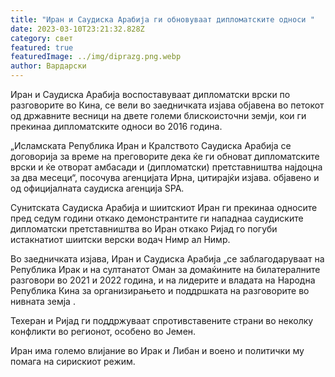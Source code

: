 ```yaml
---
title: "Иран и Саудиска Арабија ги обновуваат дипломатските односи "
date: 2023-03-10T23:21:32.828Z
category: свет
featured: true
featuredImage: ../img/diprazg.png.webp
author: Вардарски
---
```


Иран и Саудиска Арабија воспоставуваат дипломатски врски по разговорите во Кина, се вели во заедничката изјава објавена во петокот од државните весници на двете големи блискоисточни земји, кои ги прекинаа дипломатските односи во 2016 година.

„Исламската Република Иран и Кралството Саудиска Арабија се договорија за време на преговорите дека ќе ги обноват дипломатските врски и ќе отворат амбасади и (дипломатски) претставништва најдоцна за два месеци“, посочува агенцијата Ирна, цитирајќи изјава. објавено и од официјалната саудиска агенција SPA.

Сунитската Саудиска Арабија и шиитскиот Иран ги прекинаа односите пред седум години откако демонстрантите ги нападнаа саудиските дипломатски претставништва во Иран откако Ријад го погуби истакнатиот шиитски верски водач Нимр ал Нимр.

Во заедничката изјава, Иран и Саудиска Арабија „се заблагодаруваат на Република Ирак и на султанатот Оман за домаќините на билатералните разговори во 2021 и 2022 година, и на лидерите и владата на Народна Република Кина за организирањето и поддршката на разговорите во нивната земја .

Техеран и Ријад ги поддржуваат спротивставените страни во неколку конфликти во регионот, особено во Јемен.

Иран има големо влијание во Ирак и Либан и воено и политички му помага на сирискиот режим.
